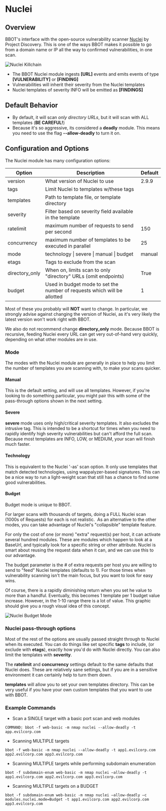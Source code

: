 # Nuclei

## Overview

BBOT's interface with the open-source vulnerability scanner [Nuclei](https://github.com/projectdiscovery/nuclei) by Project Discovery. This is one of the ways BBOT makes it possible to go from a domain name or IP all the way to confirmed vulnerabilities, in one scan. 

![Nuclei Killchain](https://github.com/blacklanternsecurity/bbot/assets/24899338/7174c4ba-4a6e-4596-bb89-5a0c5f5abe74)


* The BBOT Nuclei module ingests **[URL]** events and emits events of type **[VULNERABILITY]** or **[FINDING]**
* Vulnerabilities will inherit their severity from the Nuclei templates​
* Nuclei templates of severity INFO will be emitted as **[FINDINGS]**

## Default Behavior

* By default, it will scan *only directory URLs*, but it will scan with ALL templates (**BE CAREFUL!**)
* Because it's so aggressive, its considered a **deadly** module. This means you need to use the flag **--allow-deadly** to turn it on.

## Configuration and Options

The Nuclei module has many configuration options:

| Option         | Description                                                              | Default |
|----------------|--------------------------------------------------------------------------|---------|
| version        | What version of Nuclei to use                                            | 2.9.9   |
| tags           | Limit Nuclei to templates w/these tags                                   | <blank> |
| templates      | Path to template file, or template directory                             | <blank> |
| severity       | Filter based on severity field available in the template                 | <blank> |
| ratelimit      | maximum number of requests to send per second                            | 150     |
| concurrency    | maximum number of templates to be executed in parallel                   | 25      |
| mode           | technology \| severe \| manual \| budget                                 | manual  |
| etags          | Tags to exclude from the scan                                            | <blank> |
| directory_only | When on, limits scan to only "directory" URLs (omit endpoints)           | True    |
| budget         | Used in budget mode to set the number of requests which will be allotted | 1       |

Most of these you probably will **NOT** want to change. In particular, we strongly advise against changing the version of Nuclei, as it's very likely the latest version won't work right with BBOT.

We also do not recommend change **directory_only** mode. Because BBOT is recursive, feeding Nuclei every URL can get very out-of-hand very quickly, depending on what other modules are in use.

### Mode ###

The modes with the Nuclei module are generally in place to help you limit the number of templates you are scanning with, to make your scans quicker. 

#### Manual

This is the default setting, and will use all templates. However, if you're looking to do something particular, you might pair this with some of the pass-through options shown in the next setting.

#### Severe

**severe** mode uses only high/critical severity templates. It also excludes the intrusive tag. This is intended to be a shortcut for times when you need to rapidly identify high severity vulnerabilities but can't afford the full scan. Because most templates are INFO, LOW, or MEDIUM, your scan will finish much faster.

#### Technology

This is equivalent to the Nuclei '-as' scan option. It only use templates that match detected technologies, using wappalyzer-based signatures. This can be a nice way to run a light-weight scan that still has a chance to find some good vulnerabilities.

#### Budget

Budget mode is unique to BBOT. ​

For larger scans with thousands of targets, doing a FULL Nuclei scan (1000s of Requests) for each is not realistic. ​
As an alternative to the other modes, you can take advantage of Nuclei's "collapsible" template feature. ​

For only the cost of one (or more) "extra" request(s) per host, it can activate several hundred modules. These are modules which happen to look at a BaseUrl, and typically look for a specific string or other attribute. Nuclei is smart about reusing the request data when it can, and we can use this to our advantage. 

The budget parameter is the # of extra requests per host you are willing to send to "feed" Nuclei templates​ (defaults to 1).
For those times when vulnerability scanning isn't the main focus, but you want to look for easy wins.​

Of course, there is a rapidly diminishing return when you set he value to more than a handful. Eventually, this becomes 1 template per 1 budget value increase. However, in the 1-10 range there is a lot of value. This graphic should give you a rough visual idea of this concept.

![Nuclei Budget Mode](https://github.com/blacklanternsecurity/bbot/assets/24899338/08a3429c-5a73-437b-84de-27c07d85a529)


### Nuclei pass-through options

Most of the rest of the options are usually passed straight through to Nuclei when its executed. You can do things like set specific **tags** to include, (or exclude with **etags**), exactly how you'd do with Nuclei directly. You can also limit the templates with **severity**.

The **ratelimit** and **concurrency** settings default to the same defaults that Nuclei does. These are relatively sane settings, but if you are in a sensitive environment it can certainly help to turn them down.

**templates** will allow you to set your own templates directory. This can be very useful if you have your own custom templates that you want to use with BBOT.

### Example Commands

* Scan a SINGLE target with a basic port scan and web modules

`COMMAND: bbot -f web-basic -m nmap nuclei --allow-deadly -t app.evilcorp.com​`

* Scanning MULTIPLE targets

`bbot -f web-basic -m nmap nuclei --allow-deadly -t app1.evilcorp.com app2.evilcorp.com app3.evilcorp.com​`

* Scanning MULTIPLE targets while performing subdomain enumeration

`bbot -f subdomain-enum web-basic -m nmap nuclei –allow-deadly -t app1.evilcorp.com app2.evilcorp.com app3.evilcorp.com​`

* Scanning MULTIPLE targets on a BUDGET​

`bbot -f subdomain-enum web-basic -m nmap nuclei –allow-deadly –c modules.nuclei.mode=Budget -t app1.evilcorp.com app2.evilcorp.com app3.evilcorp.com​`

